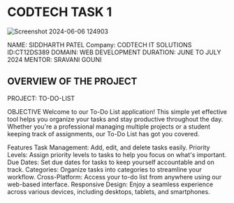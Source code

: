 # CODTECH TASK 1
![Screenshot 2024-06-06 124903](https://github.com/SSid-2314/CODTECH_TASK-1/assets/118728051/b03cd987-225b-4a65-b4aa-fc084fe7c70c)

NAME: SIDDHARTH PATEL
Company: CODTECH IT SOLUTIONS
ID:CT12DS389
DOMAIN: WEB DEVELOPMENT
DURATION: JUNE TO JULY 2024
MENTOR: SRAVANI GOUNI

## OVERVIEW OF THE PROJECT
  PROJECT: TO-DO-LIST

  OBJECTIVE
  Welcome to our To-Do List application! This simple yet effective tool helps you organize your tasks and stay productive throughout the day. Whether you're a professional managing multiple projects or a student keeping track of assignments, our To-Do List has got you covered.

  Features
  Task Management: Add, edit, and delete tasks easily.
  Priority Levels: Assign priority levels to tasks to help you focus on what's important.
  Due Dates: Set due dates for tasks to keep yourself accountable and on track.
  Categories: Organize tasks into categories to streamline your workflow.
Cross-Platform: Access your to-do list from anywhere using our web-based interface.
Responsive Design: Enjoy a seamless experience across various devices, including desktops, tablets, and smartphones.

